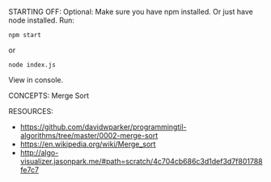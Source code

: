 STARTING OFF:
Optional: Make sure you have npm installed.
Or just have node installed.
Run:
```
npm start
```

or
```
node index.js
```

View in console.

CONCEPTS:
Merge Sort

RESOURCES:
* https://github.com/davidwparker/programmingtil-algorithms/tree/master/0002-merge-sort
* https://en.wikipedia.org/wiki/Merge_sort
* http://algo-visualizer.jasonpark.me/#path=scratch/4c704cb686c3d1def3d7f801788fe7c7

